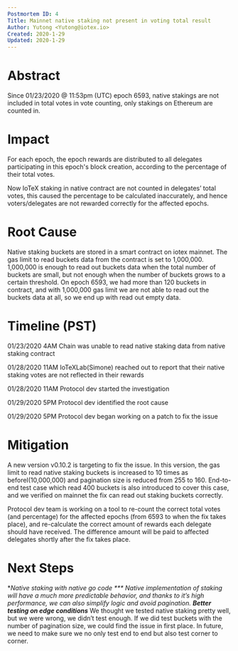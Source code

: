 ```yaml
---
Postmortem ID: 4
Title: Mainnet native staking not present in voting total result
Author: Yutong <Yutong@iotex.io>
Created: 2020-1-29
Updated: 2020-1-29
---
```


# Abstract

Since 01/23/2020 @ 11:53pm (UTC) epoch 6593, native stakings are not included in total votes in vote counting, only stakings on Ethereum are counted in.

# Impact
For each epoch, the epoch rewards are distributed to all delegates participating in this epoch's block creation, according to the percentage of their total votes.

Now IoTeX staking in native contract are not counted in delegates’ total votes, this caused the percentage to be calculated inaccurately, and hence voters/delegates are not rewarded correctly for the affected epochs.

# Root Cause
Native staking buckets are stored in a smart contract on iotex mainnet. The gas limit to read buckets data from the contract is set to 1,000,000. 1,000,000 is enough to read out buckets data when the total number of buckets are small, but not enough when the number of buckets grows to a certain threshold. On epoch 6593, we had more than 120 buckets in contract, and with 1,000,000 gas limit we are not able to read out the buckets data at all, so we end up with read out empty data.

# Timeline (PST)
01/23/2020 4AM	Chain was unable to read native staking data from native staking contract

01/28/2020 11AM	IoTeXLab(Simone) reached out to report that their native staking votes are not reflected in their rewards

01/28/2020 11AM	Protocol dev started the investigation

01/29/2020 5PM	Protocol dev identified the root cause

01/29/2020 5PM	Protocol dev began working on a patch to fix the issue

# Mitigation
A new version v0.10.2 is targeting to fix the issue. In this version, the gas limit to read native staking buckets is increased to 10 times as beforeI(10,000,000) and pagination size is reduced from 255 to 160. End-to-end test case which read 400 buckets is also introduced to cover this case, and we verified on mainnet the fix can read out staking buckets correctly.

Protocol dev team is working on a tool to re-count the correct total votes (and percentage) for the affected epochs (from 6593 to when the fix takes place), and re-calculate the correct amount of rewards each delegate should have received. The difference amount will be paid to affected delegates shortly after the fix takes place.

# Next Steps
**Native staking with native go code ***
Native implementation of staking will have a much more predictable behavior, and thanks to it’s high performance, we can also simplify logic and avoid pagination.
**Better testing on edge conditions***
We thought we tested native staking pretty well, but we were wrong, we didn’t test enough. If we did test buckets with the number of pagination size, we could find the issue in first place. In future, we need to make sure we no only test end to end but also test corner to corner.
